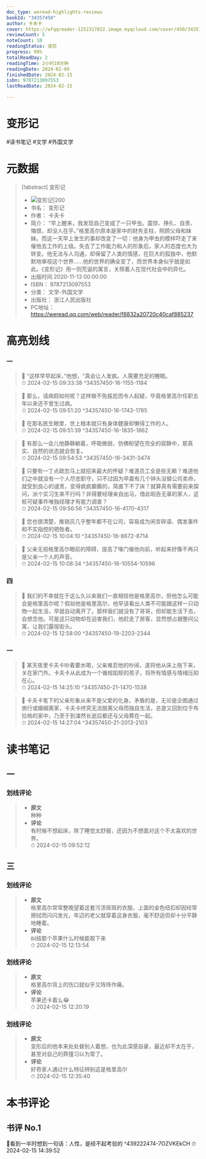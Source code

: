 ```yaml
---
doc_type: weread-highlights-reviews
bookId: "34357450"
author: 卡夫卡
cover: https://wfqqreader-1252317822.image.myqcloud.com/cover/450/34357450/t7_34357450.jpg
reviewCount: 5
noteCount: 10
readingStatus: 读完
progress: 99%
totalReadDay: 2
readingTime: 2小时10分钟
readingDate: 2024-02-09
finishedDate: 2024-02-15
isbn: 9787213097553
lastReadDate: 2024-02-15

---
```


# 变形记


#读书笔记 #文学 #外国文学

# 元数据
> [!abstract] 变形记
> - ![ 变形记|200](https://wfqqreader-1252317822.image.myqcloud.com/cover/450/34357450/t7_34357450.jpg)
> - 书名： 变形记
> - 作者： 卡夫卡
> - 简介： “早上醒来，我发现自己变成了一只甲虫。震惊、挣扎、自责、悔恨，却没人在乎。”格里高尔原本是家中的财务支柱，照顾父母和妹妹。而这一天早上发生的事却改变了一切：他身为甲虫的模样吓走了来催他去工作的上级。失去了工作能力和人的形象后，家人的态度也大为转变。他无法与人沟通，却保留了人类的情感，在巨大的孤独中，他默默地审视这个世界……他的世界的确全变了，而世界本身似乎就是如此。《变形记》用一则荒诞的寓言，关照着人在现代社会中的异化。
> - 出版时间 2020-11-13 00:00:00
> - ISBN： 9787213097553
> - 分类： 文学-外国文学
> - 出版社： 浙江人民出版社
> - PC地址：https://weread.qq.com/web/reader/f8832a20720c40caf885237

# 高亮划线


### 一

> 📌 “这样早早起床，”他想，“真会让人发疯。人需要充足的睡眠。  
> ⏱ 2024-02-15 09:33:38 ^34357450-16-1155-1184

> 📌 那么，请病假如何呢？这样做不免尴尬而令人起疑，毕竟格里高尔任职五年以来还不曾生过病。  
> ⏱ 2024-02-15 09:51:20 ^34357450-16-1743-1785

> 📌 在那名医生眼里，世上根本就只有身体健康却懒得工作的人。  
> ⏱ 2024-02-15 09:51:39 ^34357450-16-1835-1862

> 📌 有那么一会儿他静静躺着，呼吸微弱，仿佛盼望在完全的寂静中，那真实、自然的状态就会恢复。  
> ⏱ 2024-02-15 09:54:53 ^34357450-16-3431-3474

> 📌 只要有一丁点疏忽马上就招来最大的怀疑？难道员工全是些无赖？难道他们之中就没有一个人尽忠职守，只不过因为早晨有几个钟头没替公司卖命，就受到良心的谴责，变得疯疯癫癫的，简直下不了床？就算真有需要前来探问，派个实习生来不行吗？非得要经理亲自出马，借此昭告无辜的家人，这桩可疑事件唯独经理才有能力调查？  
> ⏱ 2024-02-15 09:56:56 ^34357450-16-4170-4317

> 📌 您也很清楚，推销员几乎整年都不在公司，容易成为闲言碎语、偶发事件和不实指控的牺牲者。  
> ⏱ 2024-02-15 10:04:10 ^34357450-16-8672-8714

> 📌 父亲无视格里高尔眼前的障碍，提高了嗓门催他向前，听起来好像不再只是父亲一个人的声音。  
> ⏱ 2024-02-15 10:08:34 ^34357450-16-10554-10596

### 四

> 📌 我们的不幸就在于这么久以来我们一直相信他是格里高尔，但他怎么可能会是格里高尔呢？假如他是格里高尔，他早该看出人类不可能跟这样一只动物一起生活，早就自动离开了。那样我们就没有了哥哥，但却能生活下去，会想念他。可是这只动物却在迫害我们，他赶走了房客，显然想占据整间公寓，让我们露宿街头。  
> ⏱ 2024-02-15 12:58:00 ^34357450-19-2203-2344

### 一

> 📌 某天夜里卡夫卡吵着要水喝，父亲难忍他的吵闹，遂将他从床上拖下来，关在家门外。卡夫卡从此成为一个循规蹈矩的孩子，将所有情感与情绪压抑在心。  
> ⏱ 2024-02-15 14:25:10 ^34357450-21-1470-1538

> 📌 卡夫卡笔下的父亲形象从来不是父爱的化身。矛盾的是，无论是企图通过旅行或婚姻离家，卡夫卡终究无法脱离父母而独自生活，总是又回到位于布拉格的家中，乃至于到溘然长逝后都还与父母葬在一起。  
> ⏱ 2024-02-15 14:27:04 ^34357450-21-2013-2103



# 读书笔记


## 一

### 划线评论
> - **原文**  
>  种种
> - **评论**  
>   有时候不想起床，除了睡觉太舒服，还因为不想面对这个不太喜欢的世界。  
> ⏱ 2024-02-15 09:52:12 
   
## 三

### 划线评论
> - **原文**  
>  格里高尔常常整晚望着这套污渍斑斑的衣服，上面的金色纽扣却因经常擦拭而闪闪发光，年迈的老父就穿着这身衣服，毫不舒适但却十分平静地睡着。
> - **评论**  
>   纠结那个苹果什么时候能取下来  
> ⏱ 2024-02-15 12:13:54 

### 划线评论
> - **原文**  
>  格里高尔背上的伤口就似乎又阵阵作痛。
> - **评论**  
>   苹果还卡着么😂  
> ⏱ 2024-02-15 12:20:19 

### 划线评论
> - **原文**  
>  变形后的他本来处处替别人着想，也为此深感自豪，最近却不太在乎，甚至对自己的莽撞习以为常了。
> - **评论**  
>   好奇家人通过什么特征辨别这是格里高尔  
> ⏱ 2024-02-15 12:35:40 
   


# 本书评论


## 书评 No.1 
📖看到一半时想到一句话：人性，是经不起考验的 ^439222474-7OZVKEkCH
⏱ 2024-02-15 14:39:52
